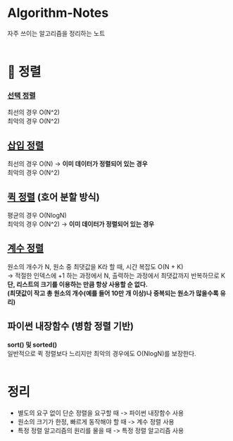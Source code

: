 # Algorithm-Notes
자주 쓰이는 알고리즘을 정리하는 노트 <br><br>

# 📌 정렬
### [선택 정렬](https://github.com/peeerr/Algorithm-Notes/blob/main/%EC%A0%95%EB%A0%AC/%EC%84%A0%ED%83%9D%20%EC%A0%95%EB%A0%AC.py)
최선의 경우 O(N^2)<br>
최악의 경우 O(N^2)

## [삽입 정렬](https://github.com/peeerr/Algorithm-Notes/blob/main/%EC%A0%95%EB%A0%AC/%EC%82%BD%EC%9E%85%20%EC%A0%95%EB%A0%AC.py)
최선의 경우 O(N) -> **이미 데이터가 정렬되어 있는 경우**<br>
최악의 경우 O(N^2)

## [퀵 정렬](https://github.com/peeerr/Algorithm-Notes/blob/main/%EC%A0%95%EB%A0%AC/%ED%80%B5%20%EC%A0%95%EB%A0%AC.py) (호어 분할 방식)
평균의 경우 O(NlogN)<br>
최악의 경우 O(N^2) -> **이미 데이터가 정렬되어 있는 경우**

## [계수 정렬](https://github.com/peeerr/Algorithm-Notes/blob/main/%EC%A0%95%EB%A0%AC/%EA%B3%84%EC%88%98%20%EC%A0%95%EB%A0%AC.py)
원소의 개수가 N, 원소 중 최댓값을 K라 할 때, 시간 복잡도 O(N + K)<br>
-> 적절한 인덱스에 +1 하는 과정에서 N, 출력하는 과정에서 최댓값까지 반복하므로 K<br>
**단, 리스트의 크기를 이용하는 만큼 항상 사용할 순 없다.<br>
(최댓값이 작고 총 원소의 개수(예를 들어 10만 개 이상)나 중복되는 원소가 많을수록 유리)**

## 파이썬 내장함수 (병함 정렬 기반)
**sort() 및 sorted()**<br>
일반적으로 퀵 정렬보다 느리지만 최악의 경우에도 O(NlogN)를 보장한다.<br><br>

# 정리
* 별도의 요구 없이 단순 정렬을 요구할 때 -> 파이썬 내장함수 사용
* 원소의 크기가 한정, 빠르게 동작해야 할 때 -> 계수 정렬 사용
* 특정 정렬 알고리즘의 원리를 물을 때 -> 특정 정렬 알고리즘 사용
